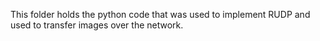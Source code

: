 This folder holds the python code that was used to implement RUDP and used to transfer images over the network.

